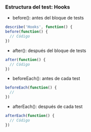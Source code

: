 ### Estructura del test: Hooks

* before(): antes del bloque de tests
```typescript
describe('Hooks', function() {
before(function() {
  // Código
})
```
* after(): después del bloque de tests
```typescript
after(function() {
  // Código
})
```
* beforeEach(): antes de cada test
```typescript
beforeEach(function() {
  // 
})
```
* afterEach(): después de cada test
```typescript
afterEach(function() {
  // Código
})
```
